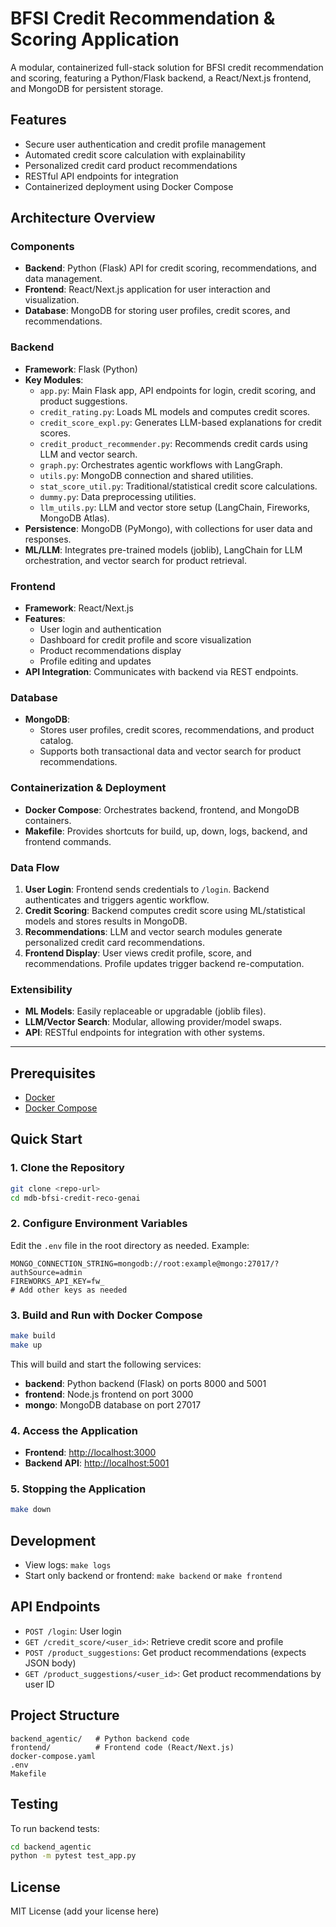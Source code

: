 # BFSI Credit Recommendation & Scoring Application

A modular, containerized full-stack solution for BFSI credit recommendation and scoring, featuring a Python/Flask backend, a React/Next.js frontend, and MongoDB for persistent storage.

## Features

- Secure user authentication and credit profile management
- Automated credit score calculation with explainability
- Personalized credit card product recommendations
- RESTful API endpoints for integration
- Containerized deployment using Docker Compose

## Architecture Overview

### Components

- **Backend**: Python (Flask) API for credit scoring, recommendations, and data management.
- **Frontend**: React/Next.js application for user interaction and visualization.
- **Database**: MongoDB for storing user profiles, credit scores, and recommendations.

### Backend

- **Framework**: Flask (Python)
- **Key Modules**:
    - `app.py`: Main Flask app, API endpoints for login, credit scoring, and product suggestions.
    - `credit_rating.py`: Loads ML models and computes credit scores.
    - `credit_score_expl.py`: Generates LLM-based explanations for credit scores.
    - `credit_product_recommender.py`: Recommends credit cards using LLM and vector search.
    - `graph.py`: Orchestrates agentic workflows with LangGraph.
    - `utils.py`: MongoDB connection and shared utilities.
    - `stat_score_util.py`: Traditional/statistical credit score calculations.
    - `dummy.py`: Data preprocessing utilities.
    - `llm_utils.py`: LLM and vector store setup (LangChain, Fireworks, MongoDB Atlas).
- **Persistence**: MongoDB (PyMongo), with collections for user data and responses.
- **ML/LLM**: Integrates pre-trained models (joblib), LangChain for LLM orchestration, and vector search for product retrieval.

### Frontend

- **Framework**: React/Next.js
- **Features**:
    - User login and authentication
    - Dashboard for credit profile and score visualization
    - Product recommendations display
    - Profile editing and updates
- **API Integration**: Communicates with backend via REST endpoints.

### Database

- **MongoDB**:
    - Stores user profiles, credit scores, recommendations, and product catalog.
    - Supports both transactional data and vector search for product recommendations.

### Containerization & Deployment

- **Docker Compose**: Orchestrates backend, frontend, and MongoDB containers.
- **Makefile**: Provides shortcuts for build, up, down, logs, backend, and frontend commands.

### Data Flow

1. **User Login**: Frontend sends credentials to `/login`. Backend authenticates and triggers agentic workflow.
2. **Credit Scoring**: Backend computes credit score using ML/statistical models and stores results in MongoDB.
3. **Recommendations**: LLM and vector search modules generate personalized credit card recommendations.
4. **Frontend Display**: User views credit profile, score, and recommendations. Profile updates trigger backend re-computation.

### Extensibility

- **ML Models**: Easily replaceable or upgradable (joblib files).
- **LLM/Vector Search**: Modular, allowing provider/model swaps.
- **API**: RESTful endpoints for integration with other systems.

---

## Prerequisites

- [Docker](https://www.docker.com/products/docker-desktop)
- [Docker Compose](https://docs.docker.com/compose/)

## Quick Start

### 1. Clone the Repository

```sh
git clone <repo-url>
cd mdb-bfsi-credit-reco-genai
```

### 2. Configure Environment Variables

Edit the `.env` file in the root directory as needed. Example:

```env
MONGO_CONNECTION_STRING=mongodb://root:example@mongo:27017/?authSource=admin
FIREWORKS_API_KEY=fw_
# Add other keys as needed
```

### 3. Build and Run with Docker Compose

```sh
make build
make up
```

This will build and start the following services:

- **backend**: Python backend (Flask) on ports 8000 and 5001
- **frontend**: Node.js frontend on port 3000
- **mongo**: MongoDB database on port 27017

### 4. Access the Application

- **Frontend**: [http://localhost:3000](http://localhost:3000)
- **Backend API**: [http://localhost:5001](http://localhost:5001)

### 5. Stopping the Application

```sh
make down
```

## Development

- View logs: `make logs`
- Start only backend or frontend: `make backend` or `make frontend`

## API Endpoints

- `POST /login`: User login
- `GET /credit_score/<user_id>`: Retrieve credit score and profile
- `POST /product_suggestions`: Get product recommendations (expects JSON body)
- `GET /product_suggestions/<user_id>`: Get product recommendations by user ID

## Project Structure

```
backend_agentic/   # Python backend code
frontend/          # Frontend code (React/Next.js)
docker-compose.yaml
.env
Makefile
```

## Testing

To run backend tests:

```sh
cd backend_agentic
python -m pytest test_app.py 
```

## License

MIT License (add your license here)
